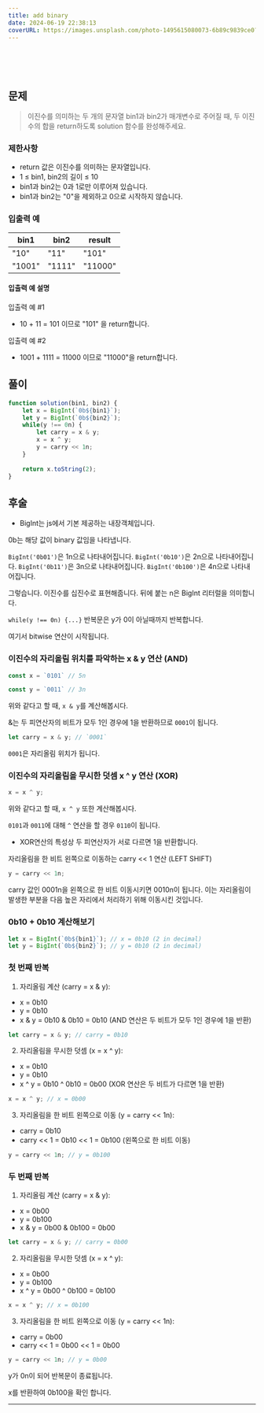 ```yaml
---
title: add binary
date: 2024-06-19 22:38:13
coverURL: https://images.unsplash.com/photo-1495615080073-6b89c9839ce0?q=80&w=2048&auto=format&fit=crop&ixlib=rb-4.0.3&ixid=M3wxMjA3fDB8MHxwaG90by1wYWdlfHx8fGVufDB8fHx8fA%3D%3D
---
```

<br />
<br />
<br />

## 문제

> 이진수를 의미하는 두 개의 문자열 bin1과 bin2가 매개변수로 주어질 때, 두 이진수의 합을 return하도록 solution 함수를 완성해주세요.

### 제한사항

- return 값은 이진수를 의미하는 문자열입니다.
- 1 ≤ bin1, bin2의 길이 ≤ 10
- bin1과 bin2는 0과 1로만 이루어져 있습니다.
- bin1과 bin2는 "0"을 제외하고 0으로 시작하지 않습니다.

### 입출력 예

|bin1	| bin2	| result   |
|-------| ------| -----------|
|"10"	| "11"	|   "101"    |
|"1001"	| "1111"| 	"11000"  |

#### 입출력 예 설명

입출력 예 #1

- 10 + 11 = 101 이므로 "101" 을 return합니다.

입출력 예 #2

- 1001 + 1111 = 11000 이므로 "11000"을 return합니다.

## 풀이

```js
function solution(bin1, bin2) {
    let x = BigInt(`0b${bin1}`);
    let y = BigInt(`0b${bin2}`);
    while(y !== 0n) {
        let carry = x & y;
        x = x ^ y;
        y = carry << 1n;
    }
    
    return x.toString(2);
}
```

## 후술

- BigInt는 js에서 기본 제공하는 내장객체입니다.

0b는 해당 값이 binary 값임을 나타냅니다.

`BigInt('0b01')`은 1n으로 나타내어집니다. 
`BigInt('0b10')`은 2n으로 나타내어집니다. 
`BigInt('0b11')`은 3n으로 나타내어집니다. 
`BigInt('0b100')`은 4n으로 나타내어집니다. 


그렇습니다. 이진수를 십진수로 표현해줍니다. 뒤에 붙는 n은 BigInt 리터럴을 의미합니다.


`while(y !== 0n) {...}` 반복문은 y가 0이 아닐때까지 반복합니다.

여기서 bitwise 연산이 시작됩니다.

### 이진수의 자리올림 위치를 파악하는 x & y 연산 (AND)

```js
const x = `0101` // 5n

const y = `0011` // 3n
```
위와 같다고 할 때, `x & y`를 계산해봅시다.

&는 두 피연산자의 비트가 모두 1인 경우에 1을 반환하므로 `0001`이 됩니다.

```js
let carry = x & y; // `0001`
```

`0001`은 자리올림 위치가 됩니다.

### 이진수의 자리올림을 무시한 덧셈 x ^ y 연산 (XOR)

```js
x = x ^ y;
```

위와 같다고 할 때, `x ^ y` 또한 계산해봅시다.

`0101`과 `0011`에 대해 `^` 연산을 할 경우 `0110`이 됩니다.
  - XOR연산의 특성상 두 피연산자가 서로 다르면 1을 반환합니다.


자리올림을 한 비트 왼쪽으로 이동하는 carry << 1 연산 (LEFT SHIFT)

```js
y = carry << 1n;
```

carry 값인 0001n을 왼쪽으로 한 비트 이동시키면 0010n이 됩니다. 이는 자리올림이 발생한 부분을 다음 높은 자리에서 처리하기 위해 이동시킨 것입니다.




### 0b10 + 0b10 계산해보기

```js
let x = BigInt(`0b${bin1}`); // x = 0b10 (2 in decimal)
let y = BigInt(`0b${bin2}`); // y = 0b10 (2 in decimal)
```

### 첫 번째 반복

1. 자리올림 계산 (carry = x & y):

- x = 0b10
- y = 0b10
- x & y = 0b10 & 0b10 = 0b10 (AND 연산은 두 비트가 모두 1인 경우에 1을 반환)

```js
let carry = x & y; // carry = 0b10
```

2. 자리올림을 무시한 덧셈 (x = x ^ y):

- x = 0b10
- y = 0b10
- x ^ y = 0b10 ^ 0b10 = 0b00 (XOR 연산은 두 비트가 다르면 1을 반환)

```js
x = x ^ y; // x = 0b00
```

3. 자리올림을 한 비트 왼쪽으로 이동 (y = carry << 1n):

- carry = 0b10
- carry << 1 = 0b10 << 1 = 0b100 (왼쪽으로 한 비트 이동)

```js
y = carry << 1n; // y = 0b100
```

### 두 번째 반복

1. 자리올림 계산 (carry = x & y):

- x = 0b00
- y = 0b100
- x & y = 0b00 & 0b100 = 0b00

```js
let carry = x & y; // carry = 0b00
```

2. 자리올림을 무시한 덧셈 (x = x ^ y):

- x = 0b00
- y = 0b100
- x ^ y = 0b00 ^ 0b100 = 0b100

```js
x = x ^ y; // x = 0b100
```

3. 자리올림을 한 비트 왼쪽으로 이동 (y = carry << 1n):

- carry = 0b00
- carry << 1 = 0b00 << 1 = 0b00

```js
y = carry << 1n; // y = 0b00
```

y가 0n이 되어 반복문이 종료됩니다.

x를 반환하여 0b100을 확인 합니다.
****






